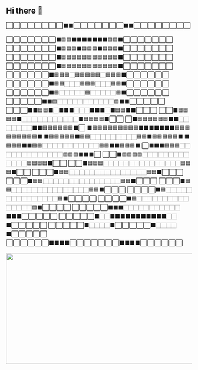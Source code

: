 ## Hi there 👋
⬜⬜⬜⬜⬜⬜⬜⬜⬛⬛⬜⬜⬜⬜⬜⬜⬜⬛⬛⬜⬜⬜⬜⬜⬜⬜⬜

⬜⬜⬜⬜⬜⬜⬜⬛🟦🟦⬛⬛⬛⬛⬛⬛⬛🟦🟦⬛⬜⬜⬜⬜⬜⬜⬜
⬜⬜⬜⬜⬜⬜⬜⬛🟦🟦🟦⬛🟦🟦🟦⬛🟦🟦🟦⬛⬜⬜⬜⬜⬜⬜⬜
⬜⬜⬜⬜⬜⬜⬜⬛🟦🟦🟦🟦🟦🟦🟦🟦🟦🟦🟦⬛⬜⬜⬜⬜⬜⬜⬜
⬜⬜⬜⬜⬜⬜⬜⬛🟦🟦🟦🟦🟦🟦🟦🟦🟦🟦🟦⬛⬜⬜⬜⬜⬜⬜⬜
⬜⬜⬜⬜⬜⬜⬛🟦🟦🟦🏻🟦🟦🟦🟦🟦🏻🟦🟦🟦⬛⬜⬜⬜⬜⬜⬜
⬜⬜⬜⬜⬜⬜⬛🟦🟦🏻🏻🏻🟦🟦🟦🏻🏻🏻🟦🟦⬛⬜⬜⬜⬜⬜⬜
⬜⬜⬜⬜⬜⬜⬛🟦🏻🏻🏻🏻🏻🟦🏻🏻🏻🏻🏻🟦⬛⬜⬜⬜⬜⬜⬜
⬜⬜⬜⬜⬜⬛⬛🟦🏻🏻🏻🏻🏻🏻🏻🏻🏻🏻🏻🟦⬛⬛⬜⬜⬜⬜⬜
⬜⬜⬜⬛⬛🟦🟦⬛🏻⬛⬛⬛🏻🏻🏻⬛⬛⬛🏻⬛🟦🟦⬛⬛⬜⬜⬜
⬜⬜⬛🟦🟦🟦🟦⬛🏻🏻🏻🏻🏻🏻🏻🏻🏻🏻🏻⬛🟦🟦🟦🟦⬛⬜⬜
⬜⬛🟦🟦🟦🟦🟦🟦⬛⬛🏻🏻🏻🏻🏻🏻🏻⬛⬛🟦🟦🟦🟦🟦🟦⬛⬜
⬛🟦🟦🟦🟦🟦🟦🟦🟦🟦⬛⬛⬛⬛⬛⬛⬛🟦🟦🟦🟦🟦🟦🟦🟦🟦⬛
⬛🟦🟦🟦🟦🟦⬛🟦🟦🏻🏻🏻🏻🏻🏻🏻🏻🏻🟦🟦⬛🟦🟦🟦🟦🟦⬛
⬛🟦🟦🟦⬛⬛🟦🟦🏻🏻🏻🏻🏻🏻🏻🏻🏻🏻🏻🟦🟦⬛⬛🟦🟦🟦⬛
⬜⬛⬛⬛🟦🟦🟦🏻🏻🏻🏻🏻🏻🏻🏻🏻🏻🏻🏻🏻🟦🟦🟦⬛⬛⬛⬜
⬜⬜⬛🟦🟦🟦🟦🏻🏻🏻🏻🏻🏻🏻🏻🏻🏻🏻🏻🏻🟦🟦🟦🟦⬛⬜⬜
⬜⬜⬛🟦🟦🟦🏻🏻🏻🏻🏻🏻🏻🏻🏻🏻🏻🏻🏻🏻🏻🟦🟦🟦⬛⬜⬜
⬜⬜⬜⬛🟦🟦🏻🏻🏻🏻🏻🏻🏻🏻🏻🏻🏻🏻🏻🏻🏻🟦🟦⬛⬜⬜⬜
⬜⬜⬜⬛🟦🟦🏻🏻🏻🏻🏻🏻🏻🏻🏻🏻🏻🏻🏻🏻🏻🟦🟦⬛⬜⬜⬜
⬜⬜⬜⬛🟦🟦🏻🏻🏻🏻🏻🏻🏻🏻🏻🏻🏻🏻🏻🏻🏻🟦🟦⬛⬜⬜⬜
⬜⬜⬜⬜⬛🟦🏻🏻🏻🏻🏻🏻🏻🏻🏻🏻🏻🏻🏻🏻🏻🟦⬛⬜⬜⬜⬜
⬜⬜⬜⬜⬛🟦🏻🏻🏻🏻🏻🏻🏻🏻🏻🏻🏻🏻🏻🏻🏻🟦⬛⬜⬜⬜⬜
⬜⬜⬜⬜⬜⬛⬛⬛🏻🏻🏻🏻🏻🏻🏻🏻🏻🏻🏻⬛⬛⬛⬜⬜⬜⬜⬜
⬜⬜⬜⬜⬜⬛🏻🏻⬛⬛⬛⬛⬛⬛⬛⬛⬛⬛⬛🏻🏻⬛⬜⬜⬜⬜⬜
⬜⬜⬜⬜⬜⬛🏻🏻🏻🏻⬛⬜⬜⬜⬜⬜⬛🏻🏻🏻🏻⬛⬜⬜⬜⬜⬜
⬜⬜⬜⬜⬜⬜⬛⬛⬛⬛⬜⬜⬜⬜⬜⬜⬜⬛⬛⬛⬛⬜⬜⬜⬜⬜⬜

<!--
**ravenkim/ravenkim** is a ✨ _special_ ✨ repository because its `README.md` (this file) appears on your GitHub profile.

Here are some ideas to get you started:

- 🔭 I’m currently working on ...
- 🌱 I’m currently learning ...
- 👯 I’m looking to collaborate on ...
- 🤔 I’m looking for help with ...
- 💬 Ask me about ...
- 📫 How to reach me: ...
- 😄 Pronouns: ...
- ⚡ Fun fact: ...
-->


<a href="https://github.com/devxb/gitanimals">
<img
  src="https://render.gitanimals.org/farms/ravenkim"
  width="600"
  height="300"
/>
</a>
